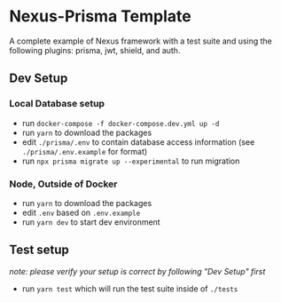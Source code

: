 # Nexus-Prisma Template

A complete example of Nexus framework with a test suite and using the following plugins: prisma, jwt, shield, and auth.

## Dev Setup

### Local Database setup

- run `docker-compose -f docker-compose.dev.yml up -d`
- run `yarn` to download the packages
- edit `./prisma/.env` to contain database access information (see `./prisma/.env.example` for format)
- run `npx prisma migrate up --experimental` to run migration

### Node, Outside of Docker

- run `yarn` to download the packages
- edit `.env` based on `.env.example`
- run `yarn dev` to start dev environment

## Test setup

_note: please verify your setup is correct by following "Dev Setup" first_

- run `yarn test` which will run the test suite inside of `./tests`
<!--

### Node, Inside of Docker

- create `.env.docker` based on `.env.example`
- create `./prisma/.env.docker` based on `./prisma/.env.exmaple` pointing to the `db` service
- run `docker-compose -f docker-compose.dev.yml build` to build the containers
- run `docker-compose

## Prod Setup

### Node, Outside of Docker

- run `yarn` to download the packages
- create `.env` based on `.env.example` with production variables
- run `yarn build` to build the production server
- run `yarn start` to start the server

### Inside of Docker

- create `.env.docker` based on `.env.example` with production variables
- create `./prisma/.env.docker` based on `./prisma/.env.exmaple` pointing to the `db` service
- run `docker-compose -f docker-compose.dev.yml build` to build the containers
- run `docker-compose -f docker-compose.dev.yml -d up` to run the containers -->
